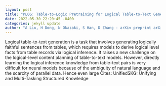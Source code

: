```yaml
--- 
layout: post 
title: "PLOG: Table-to-Logic Pretraining for Logical Table-to-Text Generation" 
date: 2022-05-30 22:20:45 -0400 
categories: jekyll update 
author: "A Liu, H Dong, N Okazaki, S Han, D Zhang - arXiv preprint arXiv:2205.12697, 2022" 
--- 
```

Logical table-to-text generation is a task that involves generating logically faithful sentences from tables, which requires models to derive logical level facts from table records via logical inference. It raises a new challenge on the logical-level content planning of table-to-text models. However, directly learning the logical inference knowledge from table-text pairs is very difficult for neural models because of the ambiguity of natural language and the scarcity of parallel data. Hence even large Cites: UnifiedSKG: Unifying and Multi-Tasking Structured Knowledge